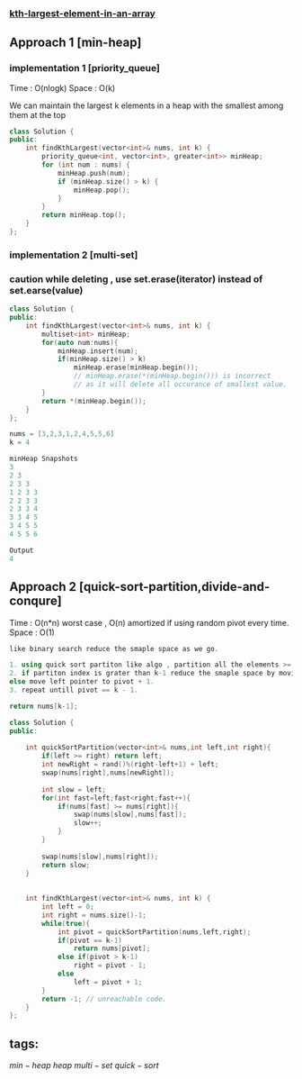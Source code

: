 ### [kth-largest-element-in-an-array](sl)

## Approach 1 [min-heap]

### implementation 1 [priority_queue]
Time : O(nlogk)
Space : O(k)

We can maintain the largest k elements in a heap with the smallest among them at the top

```cpp
class Solution {
public:
    int findKthLargest(vector<int>& nums, int k) {
        priority_queue<int, vector<int>, greater<int>> minHeap;
        for (int num : nums) {
            minHeap.push(num);
            if (minHeap.size() > k) {
                minHeap.pop();
            }
        }
        return minHeap.top();
    }
};
``` 

### implementation 2 [multi-set] 

### caution while deleting , use set.erase(iterator) instead of set.earse(value)

```cpp
class Solution {
public:
    int findKthLargest(vector<int>& nums, int k) {
        multiset<int> minHeap;
        for(auto num:nums){
            minHeap.insert(num); 
            if(minHeap.size() > k)
                minHeap.erase(minHeap.begin());
                // minHeap.erase(*(minHeap.begin())) is incorrect 
                // as it will delete all occurance of smallest value.
        }
        return *(minHeap.begin());
    }
};
```

```cpp
nums = [3,2,3,1,2,4,5,5,6]
k = 4

minHeap Snapshots
3 
2 3 
2 3 3 
1 2 3 3 
2 2 3 3 
2 3 3 4 
3 3 4 5 
3 4 5 5 
4 5 5 6 

Output
4
```

## Approach 2 [quick-sort-partition,divide-and-conqure]

Time : O(n*n) worst case , O(n) amortized if using random pivot every time.
Space : O(1)

```cpp
like binary search reduce the smaple space as we go.

1. using quick sort partiton like algo , partition all the elements >= to nums[right] to the left and return pivot index.
2. if partiton index is grater than k-1 reduce the smaple space by moving the right pointer to pivot - 1;
else move left pointer to pivot + 1.
3. repeat untill pivot == k - 1. 

return nums[k-1];
```

```cpp
class Solution {
public:
    
    int quickSortPartition(vector<int>& nums,int left,int right){
        if(left >= right) return left;
        int newRight = rand()%(right-left+1) + left;
        swap(nums[right],nums[newRight]);
        
        int slow = left;
        for(int fast=left;fast<right;fast++){
            if(nums[fast] >= nums[right]){
                swap(nums[slow],nums[fast]);
                slow++;
            }
        }
        
        swap(nums[slow],nums[right]);
        return slow;
    }
    
    
    int findKthLargest(vector<int>& nums, int k) {
        int left = 0;
        int right = nums.size()-1;
        while(true){
            int pivot = quickSortPartition(nums,left,right);
            if(pivot == k-1)
                return nums[pivot];
            else if(pivot > k-1)
                right = pivot - 1;
            else
                left = pivot + 1;
        }
        return -1; // unreachable code.
    }
};
```

## tags:
$min-heap$
$heap$
$multi-set$
$quick-sort$